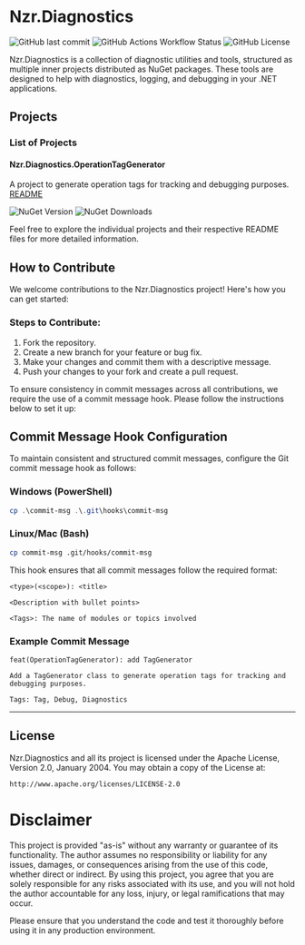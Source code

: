# Nzr.Diagnostics

![GitHub last commit](https://img.shields.io/github/last-commit/marionzr/nzr.diagnostics)
![GitHub Actions Workflow Status](https://img.shields.io/github/actions/workflow/status/marionzr/nzr.diagnostics/build-test-and-publish.yml)
![GitHub License](https://img.shields.io/github/license/marionzr/nzr.diagnostics)

Nzr.Diagnostics is a collection of diagnostic utilities and tools, structured as multiple inner projects distributed as NuGet packages. These tools are designed to help with diagnostics, logging, and debugging in your .NET applications.

## Projects

### List of Projects

#### Nzr.Diagnostics.OperationTagGenerator

A project to generate operation tags for tracking and debugging purposes.
[README](src/Nzr.Diagnostics.OperationTagGenerator/README.md)

![NuGet Version](https://img.shields.io/nuget/v/Nzr.Diagnostics.OperationTagGenerator)
![NuGet Downloads](https://img.shields.io/nuget/dt/Nzr.Diagnostics.OperationTagGenerator)

Feel free to explore the individual projects and their respective README files for more detailed information.

## How to Contribute

We welcome contributions to the Nzr.Diagnostics project! Here's how you can get started:

### Steps to Contribute:
1. Fork the repository.
2. Create a new branch for your feature or bug fix.
3. Make your changes and commit them with a descriptive message.
4. Push your changes to your fork and create a pull request.
   
To ensure consistency in commit messages across all contributions, we require the use of a commit message hook. Please follow the instructions below to set it up:

## Commit Message Hook Configuration

To maintain consistent and structured commit messages, configure the Git commit message hook as follows:

### Windows (PowerShell)
```powershell
cp .\commit-msg .\.git\hooks\commit-msg
```

### Linux/Mac (Bash)
```bash
cp commit-msg .git/hooks/commit-msg
```

This hook ensures that all commit messages follow the required format:

```
<type>(<scope>): <title>

<Description with bullet points>

<Tags>: The name of modules or topics involved
```

### Example Commit Message

```
feat(OperationTagGenerator): add TagGenerator 

Add a TagGenerator class to generate operation tags for tracking and debugging purposes.

Tags: Tag, Debug, Diagnostics
```

---

## License
Nzr.Diagnostics and all its project is licensed under the Apache License, Version 2.0, January 2004. You may obtain a copy of the License at:

```
http://www.apache.org/licenses/LICENSE-2.0
```

# Disclaimer

This project is provided "as-is" without any warranty or guarantee of its functionality. The author assumes no responsibility or liability for any issues, damages, or consequences arising from the use of this code, whether direct or indirect. By using this project, you agree that you are solely responsible for any risks associated with its use, and you will not hold the author accountable for any loss, injury, or legal ramifications that may occur.

Please ensure that you understand the code and test it thoroughly before using it in any production environment.
